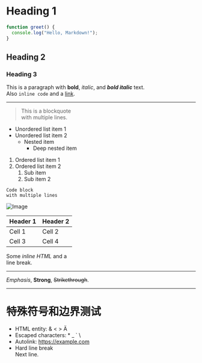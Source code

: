 # Heading 1
```js
function greet() {
  console.log("Hello, Markdown!");
}
```
## Heading 2

### Heading 3

This is a paragraph with **bold**, *italic*, and ***bold italic*** text.  
Also `inline code` and a [link](https://example.com).

---

> This is a blockquote  
> with multiple lines.

- Unordered list item 1
- Unordered list item 2
  - Nested item
    - Deep nested item

1. Ordered list item 1
2. Ordered list item 2
   1. Sub item
   2. Sub item 2

```
Code block
with multiple lines
```



![Image](https://example.com/image.png)

| Header 1 | Header 2 |
|----------|----------|
| Cell 1   | Cell 2   |
| Cell 3   | Cell 4   |

Some <em>inline HTML</em> and a<br>line break.

---

<!-- Comment should be ignored -->

_Emphasis_, __Strong__, ~~Strikethrough~~.

---

# 特殊符号和边界测试

- HTML entity: &amp; &lt; &gt; &#1234;
- Escaped characters: \* \_ \` \\
- Autolink: <https://example.com>
- Hard line break  
Next line.
